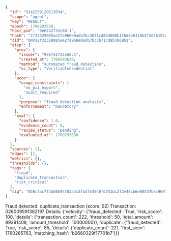 ```json
{
  "id": "81a2259120513834",
  "scope": "agent",
  "key": "RESULT",
  "epoch": 1760293630,
  "host_pid": "9e6742732c60:1",
  "hash": "2f33329085ae27a968e0adb7bc3b71cd8b3668b1f6d5e6110b5f2d46154aa414",
  "cid": "QmV12f33329085ae27a968e0adb7bc3b71cd8b3668b1",
  "aicp": {
    "prov": {
      "issuer": "9e6742732c60:1",
      "created_at": 1760293630,
      "method": "automated_fraud_detection",
      "vc_type": "VerifiableCredential"
    },
    "ucon": {
      "usage_constraints": [
        "no_pii_export",
        "audit_required"
      ],
      "purpose": "fraud_detection_analysis",
      "enforcement": "mandatory"
    },
    "eval": {
      "confidence": 1.0,
      "evidence_count": 0,
      "review_status": "pending",
      "evaluated_at": 1760293630
    }
  },
  "sources": [],
  "edges": [],
  "metrics": {},
  "thresholds": {},
  "tags": [
    "fraud",
    "duplicate_transaction",
    "risk_critical"
  ],
  "sig": "026cfac7f3dd0b94f03a4c5fbdfe3940fd751bc2f2e48cb6e00537bec9691f25"
}
```

Fraud detected: duplicate_transaction (score: 92)
Transaction: 026009591362197
Details: {'velocity': {'fraud_detected': True, 'risk_score': 100, 'details': {'transaction_count': 222, 'threshold': 50, 'total_amount': 89391408, 'amount_threshold': 10000000}}, 'duplicate': {'fraud_detected': True, 'risk_score': 85, 'details': {'duplicate_count': 221, 'first_seen': 1760285763, 'matching_hash': 'b2660329f17701b7'}}}